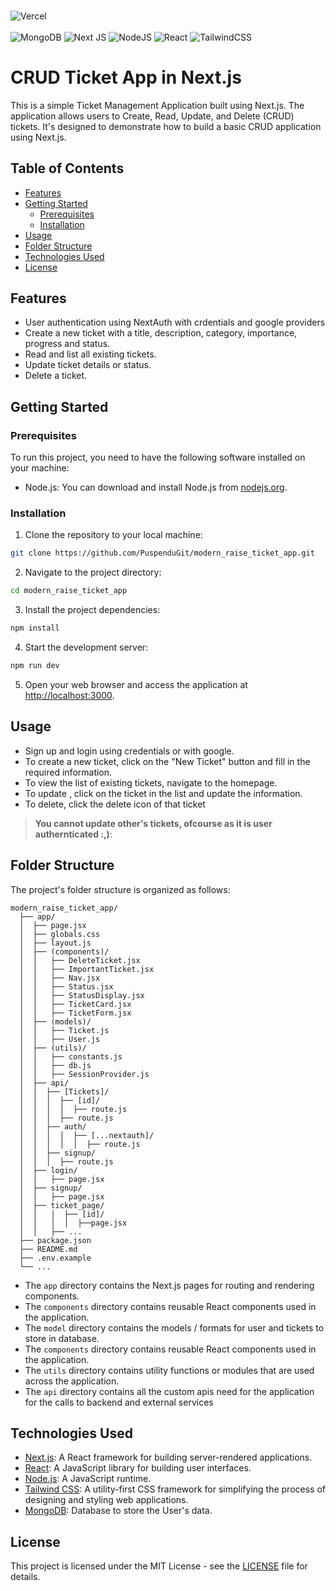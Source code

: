 ###
![Vercel](https://therealsujitk-vercel-badge.vercel.app/?app=modern-raise-ticket-app) 
</br>
</br>
![MongoDB](https://img.shields.io/badge/MongoDB-%234ea94b.svg?style=for-the-badge&logo=mongodb&logoColor=white)
	![Next JS](https://img.shields.io/badge/Next-black?style=for-the-badge&logo=next.js&logoColor=white)
 ![NodeJS](https://img.shields.io/badge/node.js-6DA55F?style=for-the-badge&logo=node.js&logoColor=white)
 ![React](https://img.shields.io/badge/react-%2320232a.svg?style=for-the-badge&logo=react&logoColor=%2361DAFB)
 ![TailwindCSS](https://img.shields.io/badge/tailwindcss-%2338B2AC.svg?style=for-the-badge&logo=tailwind-css&logoColor=white)
# CRUD Ticket App in Next.js

This is a simple Ticket Management Application built using Next.js. The application allows users to Create, Read, Update, and Delete (CRUD) tickets. It's designed to demonstrate how to build a basic CRUD application using Next.js.

## Table of Contents

- [Features](#features)
- [Getting Started](#getting-started)
  - [Prerequisites](#prerequisites)
  - [Installation](#installation)
- [Usage](#usage)
- [Folder Structure](#folder-structure)
- [Technologies Used](#technologies-used)
- [License](#license)

## Features

- User authentication using NextAuth with crdentials and google providers
- Create a new ticket with a title, description, category, importance, progress and status.
- Read and list all existing tickets.
- Update ticket details or status.
- Delete a ticket.

## Getting Started

### Prerequisites

To run this project, you need to have the following software installed on your machine:

- Node.js: You can download and install Node.js from [nodejs.org](https://nodejs.org/).

### Installation

1. Clone the repository to your local machine:

```bash
git clone https://github.com/PuspenduGit/modern_raise_ticket_app.git
```

2. Navigate to the project directory:

```bash
cd modern_raise_ticket_app
```

3. Install the project dependencies:

```bash
npm install
```

4. Start the development server:

```bash
npm run dev
```

5. Open your web browser and access the application at [http://localhost:3000](http://localhost:3000).

## Usage

- Sign up and login using credentials or with google.
- To create a new ticket, click on the "New Ticket" button and fill in the required information.
- To view the list of existing tickets, navigate to the homepage.
- To update , click on the ticket in the list and update the information.
- To delete, click the delete icon of that ticket
>**You cannot update other's tickets, ofcourse as it is user authernticated :,)**:

## Folder Structure

The project's folder structure is organized as follows:

```
modern_raise_ticket_app/
  ├── app/
  │  ├── page.jsx
  │  ├── globals.css 
  │  ├── layout.js
  │  ├── (components)/
  │  │   ├── DeleteTicket.jsx
  │  │   ├── ImportantTicket.jsx
  │  │   ├── Nav.jsx
  │  │   ├── Status.jsx
  │  │   ├── StatusDisplay.jsx
  │  │   ├── TicketCard.jsx
  │  │   ├── TicketForm.jsx
  │  ├── (models)/
  │  │   ├── Ticket.js
  │  │   ├── User.js
  │  ├── (utils)/
  │  │   ├── constants.js
  │  │   ├── db.js
  │  │   ├── SessionProvider.js
  │  ├── api/
  │  │  ├── [Tickets]/
  │  │  │  ├── [id]/
  │  │  │  │  ├── route.js
  │  │  │  ├── route.js
  │  │  ├── auth/
  │  │  │  │  ├── [...nextauth]/
  │  │  │  │  │  ├── route.js
  │  │  ├── signup/
  │  │  │  ├── route.js
  │  ├── login/
  │  │   ├── page.jsx
  │  ├── signup/
  │  │   ├── page.jsx
  │  ├── ticket_page/
  │  │   │  ├── [id]/
  │  │   │  │  ├──page.jsx
  │  │   ├── ...
  ├── package.json
  ├── README.md
  ├── .env.example
  └── ...
```

- The `app` directory contains the Next.js pages for routing and rendering components.
- The `components` directory contains reusable React components used in the application.
- The `model` directory contains the models / formats for user and tickets to store in database.
- The `components` directory contains reusable React components used in the application.
- The `utils` directory contains utility functions or modules that are used across the application.
- The `api` directory contains all the custom apis need for the application for the calls to backend and external services


## Technologies Used

- [Next.js](https://nextjs.org/): A React framework for building server-rendered applications.
- [React](https://reactjs.org/): A JavaScript library for building user interfaces.
- [Node.js](https://nodejs.org/): A JavaScript runtime.
- [Tailwind CSS](https://tailwindcss.com/): A utility-first CSS framework for simplifying the process of designing and styling web applications.
- [MongoDB](https://www.mongodb.com/): Database to store the User's data.

## License

This project is licensed under the MIT License - see the [LICENSE](LICENSE) file for details.
